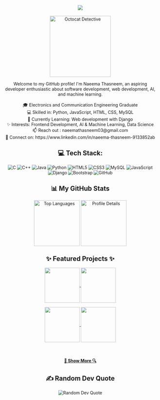 
<h1 align="center">
  <a href="https://git.io/typing-svg">
    <img src="https://readme-typing-svg.herokuapp.com/?lines=Hi+there!+👋;I'm+Naeema+Thasneem;A+Passionate+Developer&center=true&size=30">
  </a>
</h1>

<p align="center">
  <img src="https://wallpapers.com/images/hd/git-hub-logo-octocat-z003mr14kqdw9kne-2.jpg" width="200px" alt="Octocat Detective">
</p>



<p align="center">
  Welcome to my GitHub profile! I'm Naeema Thasneem, an aspiring developer enthusiastic about software development, web development, AI, and machine learning.
  <br><br>
  🎓 Electronics and Communication Engineering Graduate
  <br>
  💻 Skilled in: Python, JavaScript, HTML, CSS, MySQL
  <br>
  🌱 Currently Learning: Web development with Django 
  <br>
  ✨ Interests: Frontend Development, AI & Machine Learning, Data Science
  <br>
  📫 Reach out : naeemathasneem03@gmail.com
  <br>
  🔗 Connect on: https://www.linkedin.com/in/naeema-thasneem-9133852ab
</p>


<h2 align="center">💻 Tech Stack:</h2>
<p align="center">
  <img src="https://img.shields.io/badge/c-%2300599C.svg?style=for-the-badge&logo=c&logoColor=white" alt="C" />
  <img src="https://img.shields.io/badge/c++-%2300599C.svg?style=for-the-badge&logo=c%2B%2B&logoColor=white" alt="C++" />
  <img src="https://img.shields.io/badge/java-%23ED8B00.svg?style=for-the-badge&logo=openjdk&logoColor=white" alt="Java" />
  <img src="https://img.shields.io/badge/python-3670A0?style=for-the-badge&logo=python&logoColor=ffdd54" alt="Python" />
  <img src="https://img.shields.io/badge/html5-%23E34F26.svg?style=for-the-badge&logo=html5&logoColor=white" alt="HTML5" />
  <img src="https://img.shields.io/badge/css3-%231572B6.svg?style=for-the-badge&logo=css3&logoColor=white" alt="CSS3" />
  <img src="https://img.shields.io/badge/mysql-%2300f.svg?style=for-the-badge&logo=mysql&logoColor=white" alt="MySQL" />
  <img src="https://img.shields.io/badge/javascript-%23323330.svg?style=for-the-badge&logo=javascript&logoColor=%23F7DF1E" alt="JavaScript" />
  <img src="https://img.shields.io/badge/django-%23092E20.svg?style=for-the-badge&logo=django&logoColor=white" alt="Django" />
  <img src="https://img.shields.io/badge/Bootstrap-%238C8C8C.svg?style=for-the-badge&logo=bootstrap&logoColor=white" alt="Bootstrap" />
  <img src="https://img.shields.io/badge/github-%23121011.svg?style=for-the-badge&logo=github&logoColor=white" alt="GitHub" />
 
</p>


<h2 align="center">📊 My GitHub Stats</h2>
<p align="center">
  <img align="center" height="150" src="https://github-readme-stats.vercel.app/api/top-langs/?username=Nthasneem03&layout=compact&theme=radical&border_color=61dafb&hide_border=true" alt="Top Languages" />
  <img align="center" height="150" src="https://github-profile-summary-cards.vercel.app/api/cards/profile-details?username=Nthasneem03&theme=radical" alt="Profile Details" />
  
</p>

<h2 align="center">✨ Featured Projects ✨</h2>
<p align="center">
  <a href="https://github.com/Nthasneem03/LuckyDice" title="LuckyDice Project">
    <img align="center" height="115" src="https://github-readme-stats.vercel.app/api/pin/?username=Nthasneem03&repo=CreativeHorizons&theme=radical&border_color=61dafb&border_radius=10">
  </a>
  <a href="https://github.com/Nthasneem03/Alpha_Patterns-cpp" title="Alpha Patterns in C++">
    <img align="center" height="115" src="https://github-readme-stats.vercel.app/api/pin/?username=Nthasneem03&repo=DrumKit&theme=radical&border_color=61dafb&border_radius=10">
  </a>
  
</p>
<p align='center'>
  <a href="https://github.com/Nthasneem03/WatchShop" title="Watch Shop">
    <img align="center" height="115" src="https://github-readme-stats.vercel.app/api/pin/?username=Nthasneem03&repo=WatchShop&theme=radical&border_color=61dafb&border_radius=10">
  </a>
  <a href="https://github.com/Nthasneem03/SmartBank" title="Smart Bank">
    <img align="center" height="115" src="https://github-readme-stats.vercel.app/api/pin/?username=Nthasneem03&repo=SmartBank&theme=radical&border_color=61dafb&border_radius=10">
  </a>
</p>
<br>

<h4 align="center">
  <a href="https://github.com/Nthasneem03?tab=repositories" title="Show Repositories">🔎 Show More 🔍</a>
</h4>

<h2 align="center">✍️ Random Dev Quote</h2>
<p align="center">
  <img src="https://quotes-github-readme.vercel.app/api?type=horizontal&theme=radical" alt="Random Dev Quote" />
</p>
